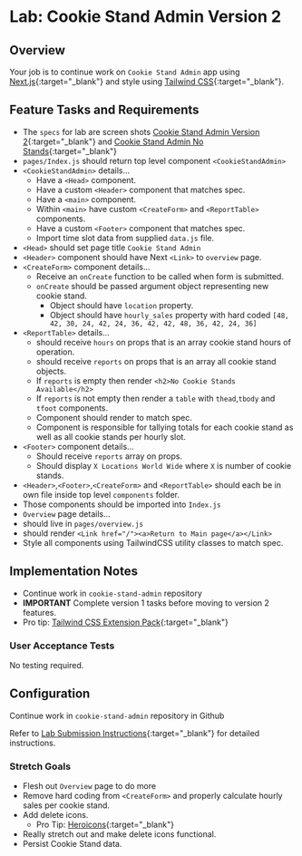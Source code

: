 # Lab: Cookie Stand Admin Version 2

## Overview

Your job is to continue work on `Cookie Stand Admin` app using [Next.js](https://nextjs.org/){:target="_blank"} and style using [Tailwind CSS](https://tailwindcss.com/){:target="_blank"}.

## Feature Tasks and Requirements

- The `specs` for lab are screen shots [Cookie Stand Admin Version 2](./cookie-stand-admin-version-2.png){:target="_blank"} and [Cookie Stand Admin No Stands](./cookie-stand-admin-no-stands.png){:target="_blank"}
- `pages/Index.js` should return top level component `<CookieStandAdmin>`
- `<CookieStandAdmin>` details...
  - Have a `<Head>` component.
  - Have a custom `<Header>` component that matches spec.
  - Have a `<main>` component.
  - Within `<main>` have custom `<CreateForm>` and `<ReportTable>` components.
  - Have a custom `<Footer>` component that matches spec.
  - Import time slot data from supplied `data.js` file.
- `<Head>` should set page title `Cookie Stand Admin`
- `<Header>` component should have Next `<Link>` to `overview` page.
- `<CreateForm>` component details...
  - Receive an `onCreate` function to be called when form is submitted.
  - `onCreate` should be passed argument object representing new cookie stand.
    - Object should have `location` property.
    - Object should have `hourly_sales` property with hard coded `[48, 42, 30, 24, 42, 24, 36, 42, 42, 48, 36, 42, 24, 36]`
- `<ReportTable>` details...
  - should receive `hours` on props that is an array cookie stand hours of operation.
  - should receive `reports` on props that is an array all cookie stand objects.
  - If `reports` is empty then render `<h2>No Cookie Stands Available</h2>`
  - If `reports` is not empty then render a `table` with `thead`,`tbody` and `tfoot` components.
  - Component should render to match spec.
  - Component is responsible for tallying totals for each cookie stand as well as all cookie stands per hourly slot.
- `<Footer>` component details...
  - Should receive `reports` array on props.
  - Should display `X Locations World Wide` where `X` is number of cookie stands.
- `<Header>`,`<Footer>`,`<CreateForm>` and `<ReportTable>` should each be in own file inside top level `components` folder.
- Those components should be imported into `Index.js`
- `Overview` page details...
- should live in `pages/overview.js`
- should render `<Link href="/"><a>Return to Main page</a></Link>`
- Style all components using TailwindCSS utility classes to match spec.

## Implementation Notes

- Continue work in `cookie-stand-admin` repository
- **IMPORTANT** Complete version 1 tasks before moving to version 2 features.
- Pro tip: [Tailwind CSS Extension Pack](https://marketplace.visualstudio.com/items?itemName=andrewmcodes.tailwindcss-extension-pack){:target="_blank"}

### User Acceptance Tests

No testing required.

## Configuration

Continue work in `cookie-stand-admin` repository in Github

Refer to [Lab Submission Instructions](../../../reference/submission-instructions/labs/){:target="_blank"} for detailed instructions.

### Stretch Goals

- Flesh out `Overview` page to do more
- Remove hard coding from `<CreateForm>` and properly calculate hourly sales per cookie stand.
- Add delete icons.
  - Pro Tip: [Heroicons](https://heroicons.com/){:target="_blank"}
- Really stretch out and make delete icons functional.
- Persist Cookie Stand data.

